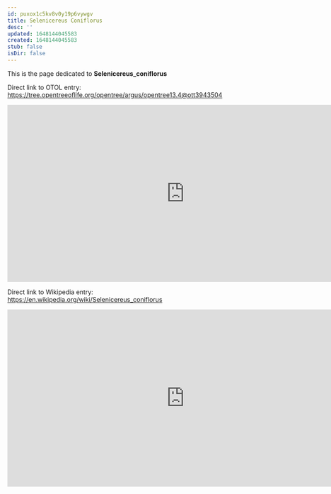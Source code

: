 ```yaml
---
id: puxox1c5kv8v0y19p6vywgv
title: Selenicereus Coniflorus
desc: ''
updated: 1648144045583
created: 1648144045583
stub: false
isDir: false
---
```

This is the page dedicated to **Selenicereus_coniflorus**


Direct link to OTOL entry: https://tree.opentreeoflife.org/opentree/argus/opentree13.4@ott3943504



<html>
    <body>
    <iframe src="https://tree.opentreeoflife.org/opentree/argus/opentree13.4@ott3943504"
    width="800" height="400" frameborder="0" allowfullscreen> </iframe>
    </body>
</html>
    


Direct link to Wikipedia entry: https://en.wikipedia.org/wiki/Selenicereus_coniflorus



<html>
    <body>
    <iframe src="https://en.wikipedia.org/wiki/Selenicereus_coniflorus"
    width="800" height="400" frameborder="0" allowfullscreen> </iframe>
    </body>
</html>
    
